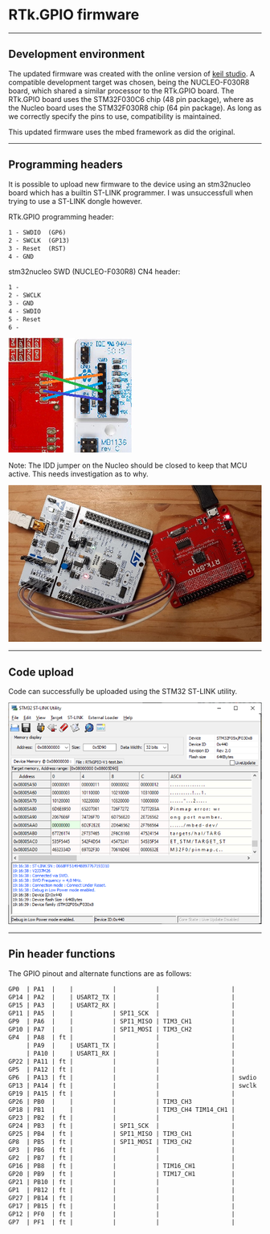 # RTk.GPIO firmware


----
## Development environment

The updated firmware was created with the online version of [keil studio](studio.keil.arm.com).
A compatible development target was chosen, being the NUCLEO-F030R8 board, which shared a similar processor to the RTk.GPIO board.  The RTk.GPIO board uses the STM32F030C6 chip (48 pin package), where as the Nucleo board uses the STM32F030R8 chip (64 pin package).  As long as we correctly specify the pins to use, compatibility is maintained.

This updated firmware uses the mbed framework as did the original.


----
## Programming headers

It is possible to upload new firmware to the device using an stm32nucleo board which has a builtin ST-LINK programmer.  I was unsuccessfull when trying to use a ST-LINK dongle however.

RTk.GPIO programming header:
```
1 - SWDIO  (GP6)
2 - SWCLK  (GP13)
3 - Reset  (RST)
4 - GND
```

stm32nucleo SWD (NUCLEO-F030R8) CN4 header:
```
1 -
2 - SWCLK
3 - GND
4 - SWDIO
5 - Reset
6 -
```

![STM32 ST-LINK Utility](../images/SWD.png)

Note: The IDD jumper on the Nucleo should be closed to keep that MCU active.  This needs investigation as to why.


![STM32 ST-LINK Utility](../images/Programming.jpg)

----
## Code upload

Code can successfully be uploaded using the STM32 ST-LINK utility.

![STM32 ST-LINK Utility](../images/STM32_ST-Link.png)


----
## Pin header functions

The GPIO pinout and alternate functions are as follows:
```
GP0  | PA1  |    |           |           |                    |
GP14 | PA2  |    | USART2_TX |           |                    |
GP15 | PA3  |    | USART2_RX |           |                    |
GP11 | PA5  |    |           | SPI1_SCK  |                    |
GP9  | PA6  |    |           | SPI1_MISO | TIM3_CH1           |        
GP10 | PA7  |    |           | SPI1_MOSI | TIM3_CH2           |        
GP4  | PA8  | ft |           |           |                    |
     | PA9  |    | USART1_TX |           |                    |
     | PA10 |    | USART1_RX |           |                    |
GP22 | PA11 | ft |           |           |                    |
GP5  | PA12 | ft |           |           |                    |
GP6  | PA13 | ft |           |           |                    | swdio
GP13 | PA14 | ft |           |           |                    | swclk
GP19 | PA15 | ft |           |           |                    |
GP26 | PB0  |    |           |           | TIM3_CH3           |
GP18 | PB1  |    |           |           | TIM3_CH4 TIM14_CH1 |
GP23 | PB2  | ft |           |           |                    |
GP24 | PB3  | ft |           | SPI1_SCK  |                    |
GP25 | PB4  | ft |           | SPI1_MISO | TIM3_CH1           |
GP8  | PB5  | ft |           | SPI1_MOSI | TIM3_CH2           |
GP3  | PB6  | ft |           |           |                    |
GP2  | PB7  | ft |           |           |                    |
GP16 | PB8  | ft |           |           | TIM16_CH1          |
GP20 | PB9  | ft |           |           | TIM17_CH1          |
GP21 | PB10 | ft |           |           |                    |
GP1  | PB12 | ft |           |           |                    |
GP27 | PB14 | ft |           |           |                    |
GP17 | PB15 | ft |           |           |                    |
GP12 | PF0  | ft |           |           |                    |
GP7  | PF1  | ft |           |           |                    |
```
